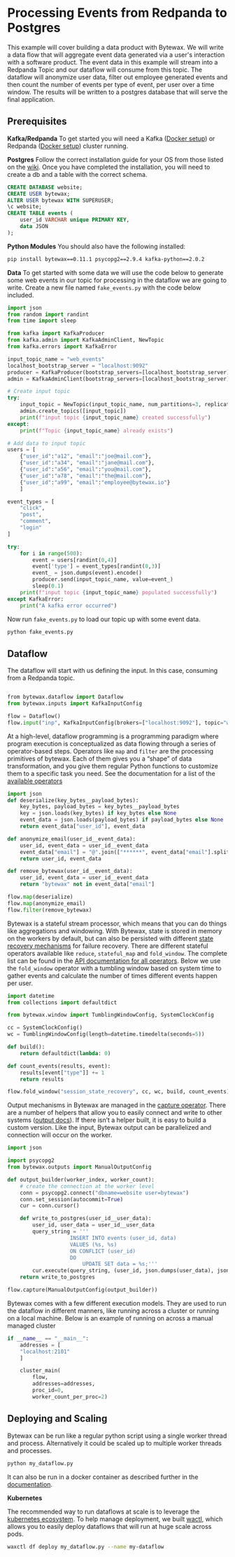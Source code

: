 Processing Events from Redpanda to Postgres
===========================

This example will cover building a data product with Bytewax. We will write a data flow that will aggregate event data generated via a user's interaction with a software product. The event data in this example will stream into a Redpanda Topic and our dataflow will consume from this topic. The dataflow will anonymize user data, filter out employee generated events and then count the number of events per type of event, per user over a time window. The results will be written to a postgres database that will serve the final application.

Prerequisites
---------

**Kafka/Redpanda**
To get started you will need a Kafka ([Docker setup](https://developer.confluent.io/quickstart/kafka-docker/)) or Redpanda ([Docker setup](https://docs.redpanda.com/docs/quickstart/quick-start-docker/)) cluster running.

**Postgres**
Follow the correct installation guide for your OS from those listed on the [wiki](https://wiki.postgresql.org/wiki/Detailed_installation_guides). Once you have completed the installation, you will need to create a db and a table with the correct schema.

```sql doctest:SKIP
CREATE DATABASE website;
CREATE USER bytewax;
ALTER USER bytewax WITH SUPERUSER;
\c website;
CREATE TABLE events (
    user_id VARCHAR unique PRIMARY KEY,
    data JSON
);
```

**Python Modules**
You should also have the following installed:

```bash
pip install bytewax==0.11.1 psycopg2==2.9.4 kafka-python==2.0.2
```

**Data**
To get started with some data we will use the code below to generate some web events in our topic for processing in the dataflow we are going to write. Create a new file named `fake_events.py` with the code below included.

```python doctest:SKIP
import json
from random import randint
from time import sleep

from kafka import KafkaProducer
from kafka.admin import KafkaAdminClient, NewTopic
from kafka.errors import KafkaError

input_topic_name = "web_events"
localhost_bootstrap_server = "localhost:9092"
producer = KafkaProducer(bootstrap_servers=[localhost_bootstrap_server])
admin = KafkaAdminClient(bootstrap_servers=[localhost_bootstrap_server])

# Create input topic
try:
    input_topic = NewTopic(input_topic_name, num_partitions=3, replication_factor=1)
    admin.create_topics([input_topic])
    print(f"input topic {input_topic_name} created successfully")
except:
    print(f"Topic {input_topic_name} already exists")

# Add data to input topic
users = [
    {"user_id":"a12", "email":"joe@mail.com"}, 
    {"user_id":"a34", "email":"jane@mail.com"}, 
    {"user_id":"a56", "email":"you@mail.com"}, 
    {"user_id":"a78", "email":"the@mail.com"}, 
    {"user_id":"a99", "email":"employee@bytewax.io"}
    ]

event_types = [
    "click",
    "post",
    "comment",
    "login"
]

try:
    for i in range(500):
        event = users[randint(0,4)]
        event['type'] = event_types[randint(0,3)]
        event_ = json.dumps(event).encode()
        producer.send(input_topic_name, value=event_)
        sleep(0.1)
    print(f"input topic {input_topic_name} populated successfully")
except KafkaError:
    print("A kafka error occurred")
```

Now run `fake_events.py` to load our topic up with some event data.

```python doctest:SKIP
python fake_events.py
```

Dataflow
-----------

The dataflow will start with us defining the input. In this case, consuming from a Redpanda topic.

```python doctest:SKIP

​​from bytewax.dataflow import Dataflow
from bytewax.inputs import KafkaInputConfig 

flow = Dataflow()
flow.input("inp", KafkaInputConfig(brokers=["localhost:9092"], topic="web_events"))
```

At a high-level, dataflow programming is a programming paradigm where program execution is conceptualized as data flowing through a series of operator-based steps. Operators like `map` and `filter` are the processing primitives of bytewax. Each of them gives you a “shape” of data transformation, and you give them regular Python functions to customize them to a specific task you need. See the documentation for a list of the [available operators](https://docs.bytewax.io/apidocs/bytewax.dataflow#bytewax.dataflow.Dataflow)

```python doctest:SKIP
import json
def deserialize(key_bytes__payload_bytes):
    key_bytes, payload_bytes = key_bytes__payload_bytes
    key = json.loads(key_bytes) if key_bytes else None
    event_data = json.loads(payload_bytes) if payload_bytes else None
    return event_data["user_id"], event_data

def anonymize_email(user_id__event_data):
    user_id, event_data = user_id__event_data
    event_data["email"] = "@".join(["******", event_data["email"].split("@")[-1]])
    return user_id, event_data

def remove_bytewax(user_id__event_data):
    user_id, event_data = user_id__event_data
    return "bytewax" not in event_data["email"]

flow.map(deserialize)
flow.map(anonymize_email)
flow.filter(remove_bytewax)
```

Bytewax is a stateful stream processor, which means that you can do things like aggregations and windowing. With Bytewax, state is stored in memory on the workers by default, but can also be persisted with different [state recovery mechanisms](https://docs.bytewax.io/apidocs/bytewax.recovery) for failure recovery. There are different stateful operators available like `reduce`, `stateful_map` and `fold_window`. The complete list can be found in the [API documentation for all operators](https://docs.bytewax.io/apidocs/bytewax.dataflow). Below we use the `fold_window` operator with a tumbling window based on system time to gather events and calculate the number of times different events happen per user.

```python doctest:SKIP
import datetime
from collections import defaultdict

from bytewax.window import TumblingWindowConfig, SystemClockConfig

cc = SystemClockConfig()
wc = TumblingWindowConfig(length=datetime.timedelta(seconds=5))

def build():
    return defaultdict(lambda: 0)

def count_events(results, event):
    results[event["type"]] += 1
    return results

flow.fold_window("session_state_recovery", cc, wc, build, count_events)
```

Output mechanisms in Bytewax are managed in the [capture operator](https://docs.bytewax.io/apidocs/bytewax.dataflow#bytewax.dataflow.Dataflow.capture). There are a number of helpers that allow you to easily connect and write to other systems ([output docs](https://docs.bytewax.io/apidocs/bytewax.outputs)). If there isn’t a helper built, it is easy to build a custom version. Like the input, Bytewax output can be parallelized and connection will occur on the worker.

```python doctest:SKIP
import json

import psycopg2
from bytewax.outputs import ManualOutputConfig

def output_builder(worker_index, worker_count):
    # create the connection at the worker level
    conn = psycopg2.connect("dbname=website user=bytewax")
    conn.set_session(autocommit=True)
    cur = conn.cursor()

    def write_to_postgres(user_id__user_data):
        user_id, user_data = user_id__user_data
        query_string = '''
                    INSERT INTO events (user_id, data)
                    VALUES (%s, %s)
                    ON CONFLICT (user_id)
                    DO
                        UPDATE SET data = %s;'''
        cur.execute(query_string, (user_id, json.dumps(user_data), json.dumps(user_data)))
    return write_to_postgres

flow.capture(ManualOutputConfig(output_builder))
```

Bytewax comes with a few different execution models. They are used to run the dataflow in different manners, like running across a cluster or running on a local machine. Below is an example of running on across a manual managed cluster

```python doctest:SKIP
if __name__ == "__main__":
    addresses = [
    "localhost:2101"
    ]

    cluster_main(
        flow,
        addresses=addresses,
        proc_id=0,
        worker_count_per_proc=2)
```

**Deploying and Scaling**
--------

Bytewax can be run like a regular python script using a single worker thread and process. Alternatively it could be scaled up to multiple worker threads and processes.

```sh doctest:SKIP
python my_dataflow.py
```

It can also be run in a docker container as described further in the [documentation](https://docs.bytewax.io/deployment/container).

**Kubernetes**

The recommended way to run dataflows at scale is to leverage the [kubernetes ecosystem](https://docs.bytewax.io/deployment/k8s-ecosystem). To help manage deployment, we built [wactl](https://docs.bytewax.io/deployment/waxctl), which allows you to easily deploy dataflows that will run at huge scale across pods.

```sh doctest:SKIP
waxctl df deploy my_dataflow.py --name my-dataflow
```
